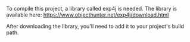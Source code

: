 To compile this project, a library called exp4j is needed. The library is available here: https://www.objecthunter.net/exp4j/download.html

After downloading the library, you'll need to add it to your project's build path.
